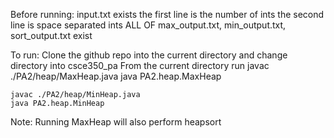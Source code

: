 Before running:
input.txt exists
    the first line is the number of ints
    the second line is space separated ints
ALL OF max_output.txt, min_output.txt, sort_output.txt exist

To run:
Clone the github repo into the current directory and change directory into csce350_pa
From the current directory run 
    javac ./PA2/heap/MaxHeap.java
    java PA2.heap.MaxHeap

    javac ./PA2/heap/MinHeap.java
    java PA2.heap.MinHeap

Note:
Running MaxHeap will also perform heapsort